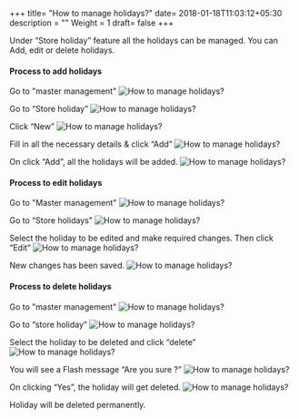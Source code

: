+++
title= "How to manage holidays?"
date= 2018-01-18T11:03:12+05:30
description = ""
Weight = 1
draft= false
+++

Under “Store holiday” feature all the holidays can be managed. You can Add, edit or delete holidays. 

#### Process to add holidays 
 

Go to "master management"
![How to manage holidays?](/images/store_closed/how_can_manage_holidays/process_to_add_holiday/go_to_master_management.png)

Go to “Store holiday”
![How to manage holidays?](/images/store_closed/how_can_manage_holidays/process_to_add_holiday/select_store_holidays.png)

Click  “New” 
![How to manage holidays?](/images/store_closed/how_can_manage_holidays/process_to_add_holiday/click_new.png)


Fill in all the necessary details & click “Add” 
![How to manage holidays?](/images/store_closed/how_can_manage_holidays/process_to_add_holiday/fill_the_required_details_click_add.png)


On click “Add”, all the holidays will be added.
![How to manage holidays?](/images/store_closed/how_can_manage_holidays/process_to_add_holiday/system_will_show_the_updates.png)




#### Process to edit holidays

Go to "Master management"
![How to manage holidays?](/images/store_closed/how_can_manage_holidays/process_to_edit_holiday/go_to_master_management.png)

Go to “Store holidays”
![How to manage holidays?](/images/store_closed/how_can_manage_holidays/process_to_edit_holiday/click_store_holidays.png)

Select the holiday to be edited and make required changes. Then click “Edit”
![How to manage holidays?](/images/store_closed/how_can_manage_holidays/process_to_edit_holiday/select_holiday_and_click_edit.png)

New changes has been saved.
![How to manage holidays?](/images/store_closed/how_can_manage_holidays/process_to_edit_holiday/edit_details_and_click_edit.png) 




#### Process to delete holidays

Go to "master management"
![How to manage holidays?](/images/store_closed/how_can_manage_holidays/process_to_delet_holiday/go_to_master_management.png)

Go to “store holiday”
![How to manage holidays?](/images/store_closed/how_can_manage_holidays/process_to_delet_holiday/click_store_holidays.png)

Select the holiday to be deleted and click  “delete”
![How to manage holidays?](/images/store_closed/how_can_manage_holidays/process_to_delet_holiday/select_holiday_and_click_delet.png)

You will see a Flash message “Are you sure ?”
![How to manage holidays?](/images/store_closed/how_can_manage_holidays/process_to_delet_holiday/confirm_your_action_to_delet.png)

On clicking “Yes”, the holiday will get deleted.
![How to manage holidays?](/images/store_closed/how_can_manage_holidays/process_to_delet_holiday/select_holiday_and_click_delet.png)
  
Holiday will be deleted permanently.
